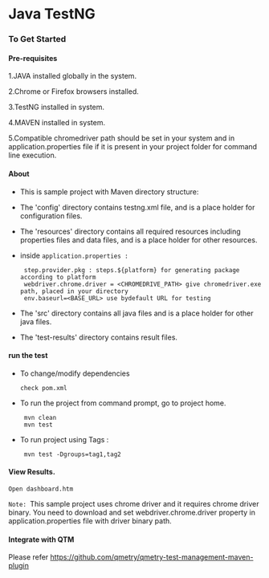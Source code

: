 # Java TestNG

### To Get Started

#### Pre-requisites
1.JAVA installed globally in the system.

2.Chrome or Firefox browsers installed.

3.TestNG installed in system.

4.MAVEN installed in system.

5.Compatible chromedriver path should be set in your system and in application.properties file if it is present in your project folder for command line execution.
#### About
* This is sample project with Maven directory structure:
* The 'config' directory contains testng.xml file, and is a place holder for configuration files.
* The 'resources' directory contains all required resources including properties files and data files, and is a place holder for other resources.
* inside `application.properties : `

	   step.provider.pkg : steps.${platform} for generating package according to platform
	   webdriver.chrome.driver = <CHROMEDRIVE_PATH> give chromedriver.exe path, placed in your directory
	   env.baseurl=<BASE_URL> use bydefault URL for testing

* The 'src' directory contains all java files and is a place holder for other java files.
* The 'test-results' directory contains result files.

#### run the test
* To change/modify dependencies
  ```
  check pom.xml
  ```
* To run the project from command prompt, go to project home.
	```
	 mvn clean
	 mvn test
	 ```
* To run project using Tags :
	```
	 mvn test -Dgroups=tag1,tag2
	 ```

#### View Results.
	Open dashboard.htm

```Note: ```This sample project uses chrome driver and it requires chrome driver binary.
You need to download and set webdriver.chrome.driver property in application.properties file with driver binary path.


#### Integrate with QTM
Please refer https://github.com/qmetry/qmetry-test-management-maven-plugin
